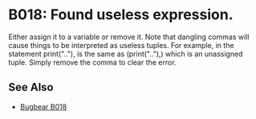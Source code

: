 # B018: Found useless expression.

Either assign it to a variable or remove it. Note that dangling commas will cause things to be
interpreted as useless tuples. For example, in the statement print(".."), is the same
as (print(".."),) which is an unassigned tuple. Simply remove the comma to clear the error.

## See Also

* [Bugbear B018](https://github.com/PyCQA/flake8-bugbear?tab=readme-ov-file)
